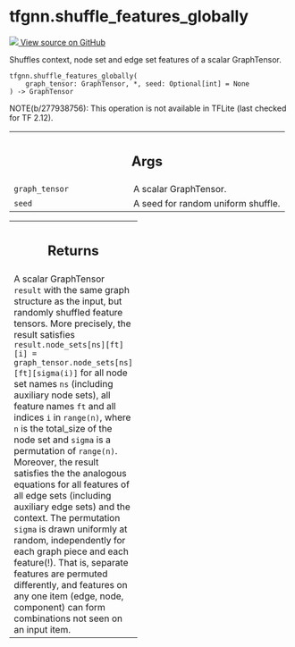 # tfgnn.shuffle_features_globally

<!-- Insert buttons and diff -->

<a target="_blank" href="https://github.com/tensorflow/gnn/tree/master/tensorflow_gnn/graph/graph_tensor_ops.py#L401-L442">
<img src="https://www.tensorflow.org/images/GitHub-Mark-32px.png" /> View source
on GitHub </a>

Shuffles context, node set and edge set features of a scalar GraphTensor.

<pre class="devsite-click-to-copy prettyprint lang-py tfo-signature-link">
<code>tfgnn.shuffle_features_globally(
    graph_tensor: GraphTensor, *, seed: Optional[int] = None
) -> GraphTensor
</code></pre>

<!-- Placeholder for "Used in" -->

NOTE(b/277938756): This operation is not available in TFLite (last checked for
TF 2.12).

<!-- Tabular view -->
 <table class="responsive fixed orange">
<colgroup><col width="214px"><col></colgroup>
<tr><th colspan="2"><h2 class="add-link">Args</h2></th></tr>

<tr>
<td>
<code>graph_tensor</code><a id="graph_tensor"></a>
</td>
<td>
A scalar GraphTensor.
</td>
</tr><tr>
<td>
<code>seed</code><a id="seed"></a>
</td>
<td>
A seed for random uniform shuffle.
</td>
</tr>
</table>

<!-- Tabular view -->

 <table class="responsive fixed orange">
<colgroup><col width="214px"><col></colgroup>
<tr><th colspan="2"><h2 class="add-link">Returns</h2></th></tr>
<tr class="alt">
<td colspan="2">
A scalar GraphTensor <code>result</code> with the same graph structure as the input,
but randomly shuffled feature tensors. More precisely, the result satisfies
<code>result.node_sets[ns][ft][i] = graph_tensor.node_sets[ns][ft][sigma(i)]</code>
for all node set names <code>ns</code> (including auxiliary node sets), all feature
names <code>ft</code> and all indices <code>i</code> in <code>range(n)</code>, where <code>n</code> is the total_size
of the node set and <code>sigma</code> is a permutation of <code>range(n)</code>.
Moreover, the result satisfies the the analogous equations for all features
of all edge sets (including auxiliary edge sets) and the context.
The permutation <code>sigma</code> is drawn uniformly at random, independently for
each graph piece and each feature(!). That is, separate features are
permuted differently, and features on any one item (edge, node, component)
can form combinations not seen on an input item.
</td>
</tr>

</table>
